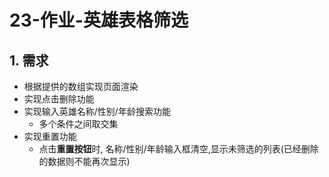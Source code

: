 # 23-作业-英雄表格筛选

## 1. 需求

- 根据提供的数组实现页面渲染
- 实现点击删除功能
- 实现输入英雄名称/性别/年龄搜索功能
  - 多个条件之间取交集
- 实现重置功能
  - 点击**重置按钮**时, 名称/性别/年龄输入框清空,显示未筛选的列表(已经删除的数据则不能再次显示)

